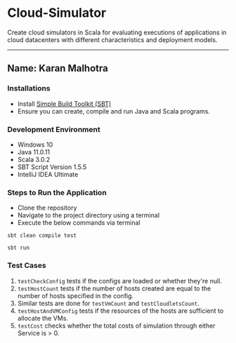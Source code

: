 # Cloud-Simulator
Create cloud simulators in Scala for evaluating executions of applications in cloud datacenters with different characteristics and deployment models.

---
Name: Karan Malhotra
---

### Installations
+ Install [Simple Build Toolkit (SBT)](https://www.scala-sbt.org/1.x/docs/index.html)
+ Ensure you can create, compile and run Java and Scala programs.

### Development Environment
+ Windows 10
+ Java 11.0.11
+ Scala 3.0.2
+ SBT Script Version 1.5.5
+ IntelliJ IDEA Ultimate

### Steps to Run the Application
+ Clone the repository
+ Navigate to the project directory using a terminal
+ Execute the below commands via terminal
```
sbt clean compile test
```
```
sbt run
```

### Test Cases
1. `testCheckConfig` tests if the configs are loaded or whether they're null.
2. `testHostCount` tests if the number of hosts created are equal to the number of hosts specified in the config.
3. Similar tests are done for `testVmCount` and `testCloudletsCount`.
4. `testHostAndVMConfig` tests if the resources of the hosts are sufficient to allocate the VMs.
5. `testCost` checks whether the total costs of simulation through either Service is > 0.

